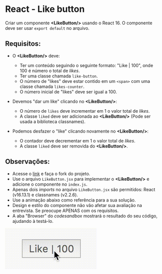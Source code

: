 # React - Like button 
Criar um componente **\<LikeButton/\>** usando o React 16. O componente deve ser usar `export default` no arquivo.

## Requisitos:
* O **\<LikeButton/\>** deve:
  * Ter um conteúdo seguindo o seguinte formato: "Like | 100", onde 100 é número o total de _likes_.
  * Ter uma classe chamada `like-button`.
  * O número de "likes" deve estar contido em um `<span>` com uma classe chamada `likes-counter`.
  * O número inicial de "likes" deve ser igual a 100.

* Devemos "dar um like" clicando no **\<LikeButton/\>**:
  * O número de `likes` deve incrementar em 1 o valor total de _likes_.
  * A classe `liked` deve ser adicionada ao **\<LikeButton/\>** (Pode ser usada a biblioteca classnames).

* Podemos desfazer o "like" clicando novamente no **\<LikeButton/\>**:
  * O contador deve decrementar em 1 o valor total de _likes_.
  * A classe `liked` deve ser removida do **\<LikeButton/\>**.

## Observações:
- Acesse o [link](https://codesandbox.io/s/stp-interview-like-button-xpt8u) e faça o fork do projeto.
- Use o arquivo `LikeButton.jsx` para implementar o **\<LikeButton/\>** e adicione o componente no `index.js`.
- Apenas dois _imports_ no arquivo `LikeButton.jsx` são permitidos: React (v16.13.1) e classnames (v2.2.6). 
- Use a animação abaixo como referência para a sua solução.
- Design e estilo do componente não vão afetar sua avaliação na entrevista. Se preocupe APENAS com os requisitos.
- A aba "Browser" do _codesandbox_ mostrará o resultado do seu código, ajudando à testá-lo.

![Like button example](./exercise_1.gif)